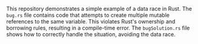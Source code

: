 This repository demonstrates a simple example of a data race in Rust.  The `bug.rs` file contains code that attempts to create multiple mutable references to the same variable.  This violates Rust's ownership and borrowing rules, resulting in a compile-time error. The `bugSolution.rs` file shows how to correctly handle the situation, avoiding the data race.